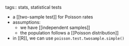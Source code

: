 tags:: stats, statistical tests

- a [[two-sample test]] for Poisson rates
- assumptions:
	- we have [[independent samples]]
	- the population follows a [[Poisson distribution]]
- in [[R]], we can use `poisson.test.twosample.simple()`